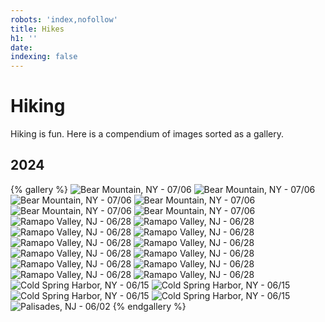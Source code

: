 ```yaml
---
robots: 'index,nofollow'
title: Hikes
h1: ''
date: 
indexing: false
---
```


# Hiking

Hiking is fun. Here is a compendium of images sorted as a gallery.

## 2024

{% gallery %} 
![Bear Mountain, NY - 07/06](/assets/hikes/Bear%20Mountain/1.jpg) 
![Bear Mountain, NY - 07/06](/assets/hikes/Bear%20Mountain/2.jpg)
![Bear Mountain, NY - 07/06](/assets/hikes/Bear%20Mountain/3.jpg)
![Bear Mountain, NY - 07/06](/assets/hikes/Bear%20Mountain/4.jpg)
![Bear Mountain, NY - 07/06](/assets/hikes/Bear%20Mountain/5.jpg)
![Bear Mountain, NY - 07/06](/assets/hikes/Bear%20Mountain/6.jpg)
![Ramapo Valley, NJ - 06/28](/assets/hikes/Ramapo%20Valley/1.jpg)
![Ramapo Valley, NJ - 06/28](/assets/hikes/Ramapo%20Valley/2.jpg)
![Ramapo Valley, NJ - 06/28](/assets/hikes/Ramapo%20Valley/3.jpg)
![Ramapo Valley, NJ - 06/28](/assets/hikes/Ramapo%20Valley/4.jpg)
![Ramapo Valley, NJ - 06/28](/assets/hikes/Ramapo%20Valley/5.jpg)
![Ramapo Valley, NJ - 06/28](/assets/hikes/Ramapo%20Valley/6.jpg)
![Ramapo Valley, NJ - 06/28](/assets/hikes/Ramapo%20Valley/7.jpg)
![Ramapo Valley, NJ - 06/28](/assets/hikes/Ramapo%20Valley/8.jpg)
![Ramapo Valley, NJ - 06/28](/assets/hikes/Ramapo%20Valley/9.jpg)
![Ramapo Valley, NJ - 06/28](/assets/hikes/Ramapo%20Valley/10.jpg)
![Ramapo Valley, NJ - 06/28](/assets/hikes/Ramapo%20Valley/11.jpg)
![Ramapo Valley, NJ - 06/28](/assets/hikes/Ramapo%20Valley/12.jpg)
![Cold Spring Harbor, NY - 06/15](/assets/hikes/Cold%20Spring%20Harbor/1.jpg) 
![Cold Spring Harbor, NY - 06/15](/assets/hikes/Cold%20Spring%20Harbor/2.jpg)
![Cold Spring Harbor, NY - 06/15](/assets/hikes/Cold%20Spring%20Harbor/3.jpg)
![Cold Spring Harbor, NY - 06/15](/assets/hikes/Cold%20Spring%20Harbor/4.jpg)
![Palisades, NJ - 06/02](/assets/hikes/Palisades/1.jpg)
{% endgallery %}